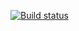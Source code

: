 [![Build status](https://ci.appveyor.com/api/projects/status/9den213yq8drt72l?svg=true)](https://ci.appveyor.com/project/Artem-Mv/patternsone-58icy)
